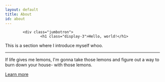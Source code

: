 ```yaml
---
layout: default
title: About
id: about
---
```

<!-- ADDED JUMBOTRON THING HERE-->
			<div class="jumbotron">  		   		   
				    <h1 class="display-3">Hello, world!</h1>
<!--This is a simple hero unit, a simple jumbotron-style component for calling extra attention to featured content or information.-->
  <p class="lead"> This is a section where I introduce myself whoo.</p>
  <hr class="my-4">
  <p>If life gives me lemons, I'm gonna take those lemons and figure out a way to burn down your house- with those lemons.</p>
  <p class="lead">
    <a class="btn btn-primary btn-lg" href="#" role="button">Learn more</a>
  </p>
</div>
